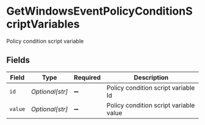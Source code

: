 # GetWindowsEventPolicyConditionScriptVariables

Policy condition script variable


## Fields

| Field                                  | Type                                   | Required                               | Description                            |
| -------------------------------------- | -------------------------------------- | -------------------------------------- | -------------------------------------- |
| `id`                                   | *Optional[str]*                        | :heavy_minus_sign:                     | Policy condition script variable Id    |
| `value`                                | *Optional[str]*                        | :heavy_minus_sign:                     | Policy condition script variable value |